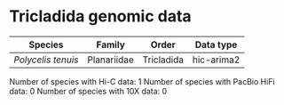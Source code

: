 # Tricladida genomic data

| Species | Family | Order | Data type |
| -- | --- | --- | --- |
| *Polycelis tenuis* | Planariidae | Tricladida | hic-arima2 |

Number of species with Hi-C data: 1
Number of species with PacBio HiFi data: 0
Number of species with 10X data: 0

